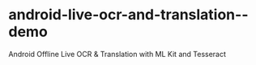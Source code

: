 # android-live-ocr-and-translation--demo
Android Offline Live OCR &amp; Translation with ML Kit and Tesseract
